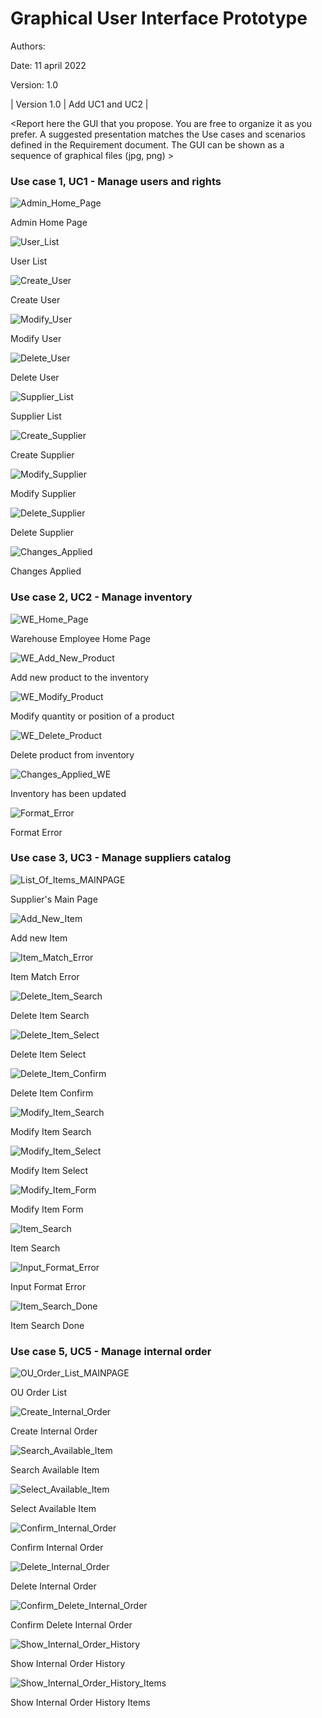 # Graphical User Interface Prototype  

Authors:

Date: 11 april 2022

Version: 1.0

| Version 1.0 | Add UC1 and UC2 |

\<Report here the GUI that you propose. You are free to organize it as you prefer. A suggested presentation matches the Use cases and scenarios defined in the Requirement document. The GUI can be shown as a sequence of graphical files (jpg, png)  >

### Use case 1, UC1 - Manage users and rights


![Admin_Home_Page](./GUI/GUIAdmin_Home_Page.png)

Admin Home Page

![User_List](./GUI/GUIUser_List.png)

User List

![Create_User](./GUI/GUICreate_User.png)

Create User

![Modify_User](./GUI/GUIModify_User.png)

Modify User

![Delete_User](./GUI/GUIDelete_User.png)

Delete User

![Supplier_List](./GUI/GUISupplier_list.png)

Supplier List

![Create_Supplier](./GUI/GUICreate_Supplier.png)

Create Supplier

![Modify_Supplier](./GUI/GUIModify_Supplier.png)

Modify Supplier

![Delete_Supplier](./GUI/GUIDelete_Supplier.png)

Delete Supplier

![Changes_Applied](./GUI/GUIChanges_applied.png)

Changes Applied


### Use case 2, UC2 - Manage inventory

![WE_Home_Page](./GUI/GUIWE_Home_page.png)

Warehouse Employee Home Page

![WE_Add_New_Product](./GUI/GUIWE_Add_new_product.png)

Add new product to the inventory

![WE_Modify_Product](./GUI/GUIWE_Modify_quantity_or_position.png)

Modify quantity or position of a product

![WE_Delete_Product](./GUI/GUIWE_Delete_product.png)

Delete product from inventory

![Changes_Applied_WE](./GUI/GUIChanges_applied_inventory.png)

Inventory has been updated

![Format_Error](./GUI/GUIWE_Format_Error.png)

Format Error

### Use case 3, UC3 - Manage suppliers catalog

![List_Of_Items_MAINPAGE](./GUI/3.0/List%20All%20Items%20(3.4).png)

Supplier's Main Page

![Add_New_Item](./GUI/3.0/Add%20New%20Item%20(3.1).png)

Add new Item

![Item_Match_Error](./GUI/3.0/Item%20Match%20Error.png)

Item Match Error

![Delete_Item_Search](./GUI/3.0/Delete%20Item%20Search%20(3.3).png)

Delete Item Search

![Delete_Item_Select](./GUI/3.0/Delete%20Item%20Search%20(3.3).png)

Delete Item Select

![Delete_Item_Confirm](./GUI/3.0/Delete%20Item%20Confrim%20(3.3).png)

Delete Item Confirm

![Modify_Item_Search](./GUI/3.0/Modify%20Item%20Search%20(3.2)%20.png)

Modify Item Search

![Modify_Item_Select](./GUI/3.0/Modify%20Item%20Select%20(3.2).png)

Modify Item Select

![Modify_Item_Form](./GUI/3.0/Modify%20Item%20Form%20(3.2).png)

Modify Item Form

![Item_Search](./GUI/3.0/Item%20Search%20(3.5)%20.png)

Item Search

![Input_Format_Error](./GUI/3.0/Input%20Format%20Error.png)

Input Format Error

![Item_Search_Done](./GUI/3.0/Item%20Search%20Done%20(3.5).png)

Item Search Done

### Use case 5, UC5 - Manage internal order

![OU_Order_List_MAINPAGE](./GUI/5.0/OU%20Order%20List%20(5.0).png)

OU Order List

![Create_Internal_Order](./GUI/5.0/Create%20Internal%20Order%20(5.1).png)

Create Internal Order

![Search_Available_Item](./GUI/5.0/Search%20Available%20Item%20(5.1).png)

Search Available Item

![Select_Available_Item](./GUI/5.0/Select%20Available%20Item%20(5.2-5.3-5.4).png)

Select Available Item

![Confirm_Internal_Order](./GUI/5.0/Confirm%20Internal%20Order%20(5.5).png)

Confirm Internal Order

![Delete_Internal_Order](./GUI/5.0/Delete%20Intenal%20Order%20(5.6).png)

Delete Internal Order

![Confirm_Delete_Internal_Order](./GUI/5.0/Confirm%20Delete%20Intenal%20Order%20(5.6).png)

Confirm Delete Internal Order

![Show_Internal_Order_History](./GUI/5.0/Show%20Internal%20Order%20History%20(5.7).png)

Show Internal Order History

![Show_Internal_Order_History_Items](./GUI/5.0/Show%20Internal%20Order%20History%20Items%20(5.7).png)

Show Internal Order History Items








